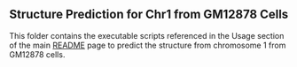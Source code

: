 ## Structure Prediction for Chr1 from GM12878 Cells

This folder contains the executable scripts referenced in the Usage section of the main [README](../README.md) page to predict the structure from chromosome 1 from GM12878 cells. 
